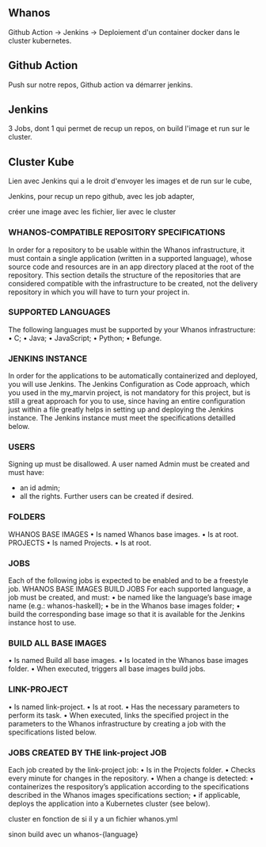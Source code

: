 ## Whanos

Github Action -> Jenkins -> Deploiement d'un container docker dans le cluster kubernetes.

## Github Action
Push sur notre repos,
Github action va démarrer jenkins.

## Jenkins
3 Jobs, dont 1 qui permet de recup un repos,
on build l'image et run sur le cluster.

## Cluster Kube
Lien avec Jenkins qui a le droit d'envoyer les images et de run sur le cube,


Jenkins, pour recup un repo github,
avec les job adapter,

créer une image avec les fichier,
lier avec le cluster

### WHANOS-COMPATIBLE REPOSITORY SPECIFICATIONS
In order for a repository to be usable within the Whanos infrastructure, it must contain a single application
(written in a supported language), whose source code and resources are in an app directory placed at the root of the repository.
This section details the structure of the repositories that are considered compatible with the infrastructure to be created, not the delivery repository in which you will have to turn your project in.

### SUPPORTED LANGUAGES
The following languages must be supported by your Whanos infrastructure:
• C;
• Java;
• JavaScript;
• Python;
• Befunge.

### JENKINS INSTANCE
In order for the applications to be automatically containerized and deployed, you will use Jenkins.
The Jenkins Configuration as Code approach, which you used in the my_marvin project, is not mandatory for this project, but is still a great approach for you to use, since having an entire configuration just within a file greatly helps in setting up and deploying the Jenkins instance.
The Jenkins instance must meet the specifications detailled below.

### USERS
Signing up must be disallowed.
A user named Admin must be created and must have:
- an id admin;
- all the rights.
Further users can be created if desired.

### FOLDERS
WHANOS BASE IMAGES
• Is named Whanos base images.
• Is at root.
PROJECTS
• Is named Projects.
• Is at root.

### JOBS
Each of the following jobs is expected to be enabled and to be a freestyle job.
WHANOS BASE IMAGES BUILD JOBS
For each supported language, a job must be created, and must:
• be named like the language’s base image name (e.g.: whanos-haskell);
• be in the Whanos base images folder;
• build the corresponding base image so that it is available for the Jenkins instance host to use.

### BUILD ALL BASE IMAGES
• Is named Build all base images.
• Is located in the Whanos base images folder.
• When executed, triggers all base images build jobs.

### LINK-PROJECT
• Is named link-project.
• Is at root.
• Has the necessary parameters to perform its task.
• When executed, links the specified project in the parameters to the Whanos infrastructure by creating
a job with the specifications listed below.

### JOBS CREATED BY THE link-project JOB
Each job created by the link-project job:
• Is in the Projects folder.
• Checks every minute for changes in the repository.
• When a change is detected:
• containerizes the respository’s application according to the specifications described in the Whanos
images specifications section;
• if applicable, deploys the application into a Kubernetes cluster (see below).


cluster en fonction de si il y a un fichier whanos.yml

sinon build avec un whanos-{language}